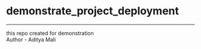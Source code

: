 # demonstrate_project_deployment
<hr>
this repo created for demonstration <br>
Author - Aditya Mali
